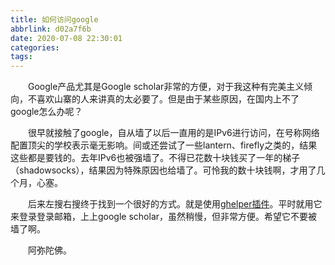 ```yaml
---
title: 如何访问google
abbrlink: d02a7f6b
date: 2020-07-08 22:30:01
categories:
tags:
---
```

&emsp;&emsp;Google产品尤其是Google scholar非常的方便，对于我这种有完美主义倾向，不喜欢山寨的人来讲真的太必要了。但是由于某些原因，在国内上不了google怎么办呢？
<!-- more -->
&emsp;&emsp;很早就接触了google，自从墙了以后一直用的是IPv6进行访问，在号称网络配置顶尖的学校表示毫无影响。间或还尝试了一些lantern、firefly之类的，结果这些都是要钱的。去年IPv6也被强墙了。不得已花数十块钱买了一年的梯子（shadowsocks），结果因为特殊原因也给墙了。可怜我的数十块钱啊，才用了几个月，心塞。

&emsp;&emsp;后来左搜右搜终于找到一个很好的方式。就是使用[ghelper插件](http://googlehelper.net/)。平时就用它来登录登录邮箱，上上google scholar，虽然稍慢，但非常方便。希望它不要被墙了啊。

&emsp;&emsp;阿弥陀佛。
